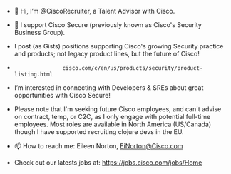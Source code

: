 - 👋 Hi, I’m @CiscoRecruiter, a Talent Advisor with Cisco. 
- 🌱 I support Cisco Secure (previously known as Cisco's Security Business Group).
-  I post (as Gists) positions supporting Cisco's growing Security practice and products; not legacy product lines, but the future of Cisco!
-                    cisco.com/c/en/us/products/security/product-listing.html 
- I’m interested in connecting with Developers & SREs about great opportunities with Cisco Secure!
- Please note that I'm seeking future Cisco employees, and can't advise on contract, temp, or C2C, as I only engage with potential full-time employees. Most roles are available in North America (US/Canada) though I have supported recruiting clojure devs in the EU. 

- 📫 How to reach me: Eileen Norton, EiNorton@Cisco.com
- Check out our latests jobs at: https://jobs.cisco.com/jobs/Home

<!---
CiscoRecruiter/CiscoRecruiter is a ✨ special ✨ repository because its `README.md` (this file) appears on your GitHub profile.
You can click the Preview link to take a look at your changes.
--->
